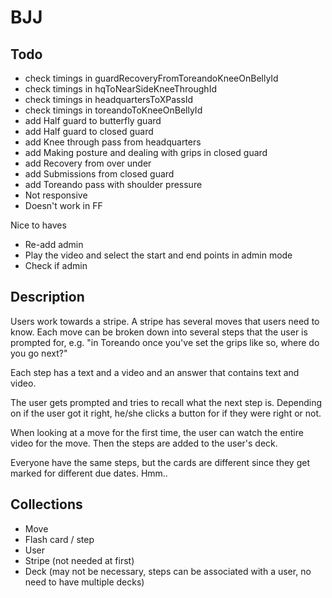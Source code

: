 BJJ
===

Todo
--
- check timings in guardRecoveryFromToreandoKneeOnBellyId
- check timings in hqToNearSideKneeThroughId
- check timings in headquartersToXPassId
- check timings in toreandoToKneeOnBellyId
- add Half guard to butterfly guard
- add Half guard to closed guard
- add Knee through pass from headquarters
- add Making posture and dealing with grips in closed guard
- add Recovery from over under
- add Submissions from closed guard
- add Toreando pass with shoulder pressure
- Not responsive
- Doesn't work in FF

Nice to haves
- Re-add admin
- Play the video and select the start and end points in admin mode
- Check if admin

Description
--
Users work towards a stripe. A stripe has several moves that users need to know. Each move can be broken down into several steps that the user is prompted for, e.g. "in Toreando once you've set the grips like so, where do you go next?"

Each step has a text and a video and an answer that contains text and video.

The user gets prompted and tries to recall what the next step is. Depending on if the user got it right, he/she clicks a button for if they were right or not.

When looking at a move for the first time, the user can watch the entire video for the move. Then the steps are added to the user's deck.

Everyone have the same steps, but the cards are different since they get marked for different due dates. Hmm..

Collections
--
- Move
- Flash card / step
- User
- Stripe (not needed at first)
- Deck (may not be necessary, steps can be associated with a user, no need to have multiple decks)
